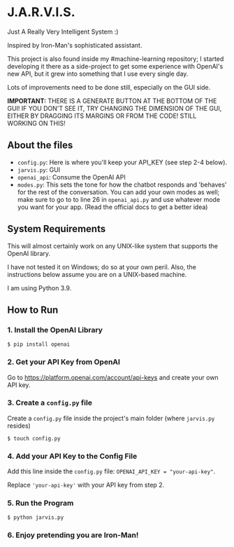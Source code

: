 # J.A.R.V.I.S.

Just A Really Very Intelligent System :)

Inspired by Iron-Man's sophisticated assistant.

This project is also found inside my #machine-learning repository; I started developing it there as a side-project to get some experience with OpenAI's new API, but it grew into something that I use every single day.

Lots of improvements need to be done still, especially on the GUI side.

**IMPORTANT:** THERE IS A GENERATE BUTTON AT THE BOTTOM OF THE GUI! IF YOU DON'T SEE IT, TRY CHANGING THE DIMENSION OF THE GUI, EITHER BY DRAGGING ITS MARGINS OR FROM THE CODE! STILL WORKING ON THIS!

## About the files

- `config.py`: Here is where you'll keep your API_KEY (see step 2-4 below).
- `jarvis.py`: GUI
- `openai_api`: Consume the OpenAI API
- `modes.py`: This sets the tone for how the chatbot responds and 'behaves' for the rest of the conversation. You can add your own modes as well; make sure to go to to line 26 in `openai_api.py` and use whatever mode you want for your app. (Read the official docs to get a better idea)

## System Requirements

This will almost certainly work on any UNIX-like system that supports the OpenAI library.

I have not tested it on Windows; do so at your own peril. Also, the instructions below assume you are on a UNIX-based machine.

I am using Python 3.9.

## How to Run

### 1. Install the OpenAI Library

```
$ pip install openai
```

### 2. Get your API Key from OpenAI

Go to https://platform.openai.com/account/api-keys and create your own API key.

### 3. Create a `config.py` file

Create a `config.py` file inside the project's main folder (where `jarvis.py` resides)

```
$ touch config.py
```

### 4. Add your API Key to the Config File

Add this line inside the `config.py` file: `OPENAI_API_KEY = "your-api-key"`.

Replace `'your-api-key'` with your API key from step 2.

### 5. Run the Program

```
$ python jarvis.py
```

### 6. Enjoy pretending you are Iron-Man!
